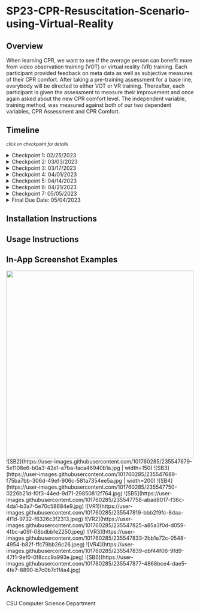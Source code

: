 # SP23-CPR-Resuscitation-Scenario-using-Virtual-Reality

## Overview
When learning CPR, we want to see if the average person can benefit more from video observation training (VOT) or virtual reality (VR) training. Each participant provided feedback on meta data as well as subjective measures of their CPR comfort. After taking a pre-training assessment for a base line, everybody will be directed to either VOT or VR training. Thereafter, each participant is given the assessment to measure their improvement and once again asked about the new CPR comfort level. The independent variable, training method, was measured against both of our two dependent variables, CPR Assessment and CPR Comfort.

## Timeline
<sub>_click on checkpoint for details_</sub>
<details><summary>Checkpoint 1: 02/25/2023</summary>
  
***Environment setup:***
All dependencies and integrations are fully installed and ready for use for all team members
</details>

<details><summary>Checkpoint 2: 03/03/2023</summary>
  
***Welcome and Pre-Module Questionnaire:***
All relevant code to welcome our particpants to the study and provide all necessary research details. In addition the pre-module questionnaire should be fully created. This questionnaire should generate a random "Participant ID", query participants "age" and "base CPR comfort level".
</details>

<details><summary>Checkpoint 3: 03/17/2023</summary>
  
***Education segment:***
All education should be completed for CPR purpose, AED purpose, crisis recognition, preliminary response, CPR process, AED process, and recovery.
</details>

<details><summary>Checkpoint 4: 04/01/2023</summary>
  
***CPR Administration Module Part 1:***
Create the scenario compelete with virtual environment setup and initial briefing.
</details>

<details><summary>Checkpoint 5: 04/14/2023</summary>
  
***CPR Administration Module Part 2:***
Add interaction details such as victim creation, resource manipulation, audio output, and all relevant measures (timer, step-by-step Q&A analysis, etc.).
</details>

<details><summary>Checkpoint 6: 04/21/2023</summary>
  
***Post-Module Questionnaire:***
Create post-module questionnaire to acquire participant "overall experience", "new CPR comfort level", and "recommendations for improvement".
</details>

<details><summary>Checkpoint 7: 05/05/2023</summary>
  
***Calculations and Visualizations:***
Finalize all calculations complete with relevant graphs and other metrics such as mean, standard deviation, and assertion about statisical significance.
</details>

<details><summary>Final Due Date: 05/04/2023</summary>
  
***Final submission:***
Payday
</details>

## Installation Instructions

## Usage Instructions

## In-App Screenshot Examples
<img src="https://user-images.githubusercontent.com/101760285/235547656-4545c51c-d673-4e9c-be55-4a9c90d1f2a1.jpg" width="500">
![SB2](https://user-images.githubusercontent.com/101760285/235547679-5e1108e6-b0a3-42e1-a7ba-faca46940b1a.jpg | width=150)
![SB3](https://user-images.githubusercontent.com/101760285/235547689-f75ba7bb-306d-49ef-906c-581a7354ee5a.jpg | width=200)
![SB4](https://user-images.githubusercontent.com/101760285/235547750-0226b21d-f0f3-44ed-9d71-29850812f764.jpg)
![SB5](https://user-images.githubusercontent.com/101760285/235547758-abad8017-f36c-4da1-b3a7-5e70c58684e9.jpg)
![VR1](https://user-images.githubusercontent.com/101760285/235547819-bbb2f9fc-8daa-4f1d-9732-f6326c3f2313.jpeg)
![VR2](https://user-images.githubusercontent.com/101760285/235547825-a85a3f0d-d059-4fbc-a09f-08bdbbfe2250.jpeg)
![VR3](https://user-images.githubusercontent.com/101760285/235547833-2bb1e72c-0548-4954-b82f-ffc79bb26c26.jpeg)
![VR4](https://user-images.githubusercontent.com/101760285/235547839-dbf44f06-9fd9-47f1-9ef0-0f8ccc9a993e.jpeg)
![SB6](https://user-images.githubusercontent.com/101760285/235547877-4868bce4-dae5-4fe7-8890-b7c0b7c1f4a4.jpg)

## Acknowledgement
CSU Computer Science Department

